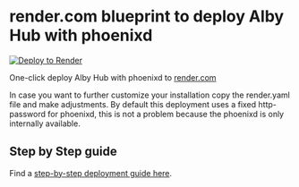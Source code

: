 # render.com blueprint to deploy Alby Hub with phoenixd

[![Deploy to Render](https://render.com/images/deploy-to-render-button.svg)](https://render.com/deploy?repo=https://github.com/getAlby/hub-phoneixd-render-blueprint)

One-click deploy Alby Hub with phoenixd to [render.com](https://render.com/)

In case you want to further customize your installation copy the render.yaml file and make adjustments. 
By default this deployment uses a fixed http-password for phoenixd, this is not a problem because the phoenixd is only internally available. 

## Step by Step guide

Find a [step-by-step deployment guide here](https://demos.getalby.com/demo/clyvh62ya1abaz9kd5xk1k7nx).

